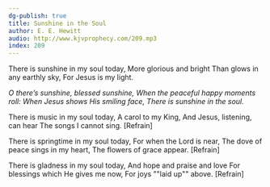 ```yaml
---
dg-publish: true
title: Sunshine in the Soul
author: E. E. Hewitt
audio: http://www.kjvprophecy.com/209.mp3
index: 209
---
```


There is sunshine in my soul today,
More glorious and bright
Than glows in any earthly sky,
For Jesus is my light.

*O there’s sunshine, blessed sunshine,
When the peaceful happy moments roll:
When Jesus shows His smiling face,
There is sunshine in the soul.*

There is music in my soul today,
A carol to my King,
And Jesus, listening, can hear
The songs I cannot sing. [Refrain]

There is springtime in my soul today,
For when the Lord is near,
The dove of peace sings in my heart,
The flowers of grace appear. [Refrain]

There is gladness in my soul today,
And hope and praise and love
For blessings which He gives me now,
For joys ""laid up"" above. [Refrain]